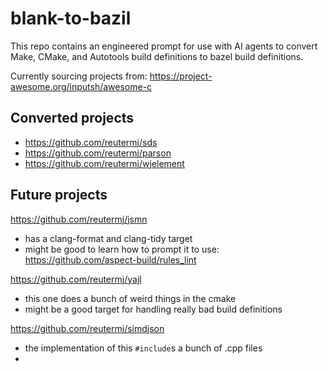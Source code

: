 # blank-to-bazil

This repo contains an engineered prompt for use with AI agents to convert Make, CMake, and Autotools build definitions to bazel build definitions.

Currently sourcing projects from: https://project-awesome.org/inputsh/awesome-c

## Converted projects

* https://github.com/reutermj/sds
* https://github.com/reutermj/parson
* https://github.com/reutermj/wjelement

## Future projects

https://github.com/reutermj/jsmn
* has a clang-format and clang-tidy target
* might be good to learn how to prompt it to use: https://github.com/aspect-build/rules_lint

https://github.com/reutermj/yajl
* this one does a bunch of weird things in the cmake
* might be a good target for handling really bad build definitions

https://github.com/reutermj/simdjson
* the implementation of this `#include`s a bunch of .cpp files
* 
